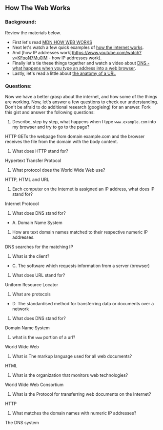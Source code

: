 ## How The Web Works

### Background:

Review the materials below.

* First let's read [MDN HOW WEB WORKS](https://developer.mozilla.org/en-US/Learn/Common_questions/How_does_the_Internet_work)
* Next let's watch a few quick examples of [how the internet works](https://www.youtube.com/watch?v=7_LPdttKXPc).
* And [how IP addresses work](https://www.youtube.com/watch?v=KFooN7Mu0IM   - how IP addresses work).
* Finally let's tie these things together and watch a video about [DNS - what happens when you type an address into a web browser](https://www.youtube.com/watch?v=72snZctFFtA).
* Lastly, let's read a little about [the anatomy of a URL](https://doepud.co.uk/blog/anatomy-of-a-url)

### Questions:

Now we have a better grasp about the internet, and how some of the things are working. Now, let's answer a few questions to check our understanding. Don't be afraid to do additional research (googleing) for an answer. Fork this gist and answer the following questions:

1. Describe, step by step, what happens when I type `www.example.com` into my browser and try to go to the page?

HTTP GETs the webpage from domain example.com and the browser receives the file from the domain with the body content.

1.  What does HTTP stand for?

Hypertext Transfer Protocol

1. 	What protocol does the World Wide Web use?

HTTP, HTML and URL

1. 	Each computer on the Internet is assigned an IP address, what does IP stand for?

Internet Protocol 

1. 	What does DNS stand for?
  * A. Domain Name System 
  
1. 	How are text domain names matched to their respective numeric IP addresses.

DNS searches for the matching IP

1. 	What is the client? 
  * C. The software which requests information from a server (browser)
  
1. 	What does URL stand for?

Uniform Resource Locator

1. 	What are protocols
 * D.	The standardised method for transferring data or documents over a network
 
1. What does DNS stand for?

Domain Name System

1. what is the `www` portion of a url?

World Wide Web

1. What is The markup language used for all web documents?

HTML

1. What is the organization that monitors web technologies?

World Wide Web Consortium

1. What is the Protocol for transferring web documents on the Internet?

HTTP

1. What matches the domain names with numeric IP addresses?

The DNS system





